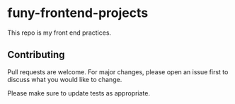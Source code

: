 # funy-frontend-projects

This repo is my front end practices.

## Contributing

Pull requests are welcome. For major changes, please open an issue first
to discuss what you would like to change.

Please make sure to update tests as appropriate.

